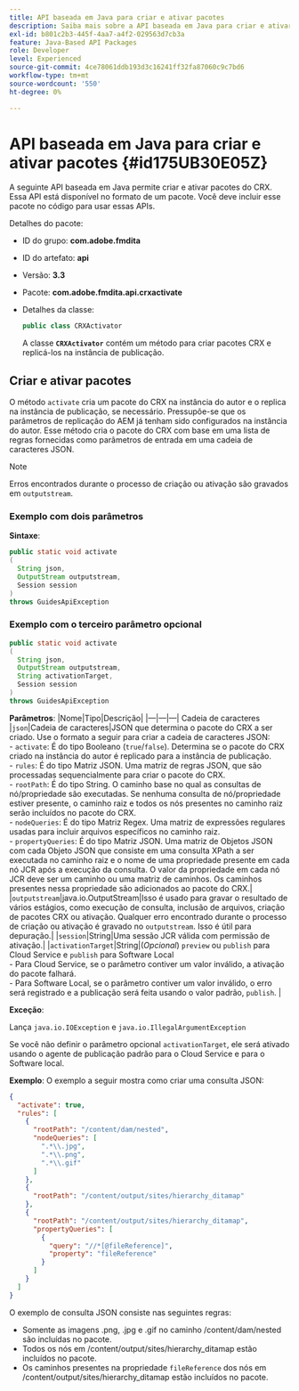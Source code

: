 ```yaml
---
title: API baseada em Java para criar e ativar pacotes
description: Saiba mais sobre a API baseada em Java para criar e ativar pacotes
exl-id: b801c2b3-445f-4aa7-a4f2-029563d7cb3a
feature: Java-Based API Packages
role: Developer
level: Experienced
source-git-commit: 4ce78061ddb193d3c16241ff32fa87060c9c7bd6
workflow-type: tm+mt
source-wordcount: '550'
ht-degree: 0%

---
```


# API baseada em Java para criar e ativar pacotes {#id175UB30E05Z}

A seguinte API baseada em Java permite criar e ativar pacotes do CRX. Essa API está disponível no formato de um pacote. Você deve incluir esse pacote no código para usar essas APIs.

Detalhes do pacote:

- ID do grupo: **com.adobe.fmdita**

- ID do artefato: **api**

- Versão: **3.3**

- Pacote: **com.adobe.fmdita.api.crxactivate**

- Detalhes da classe:

  ```JAVA
  public class CRXActivator
  ```

  A classe **`CRXActivator`** contém um método para criar pacotes CRX e replicá-los na instância de publicação.


## Criar e ativar pacotes

O método `activate` cria um pacote do CRX na instância do autor e o replica na instância de publicação, se necessário. Pressupõe-se que os parâmetros de replicação do AEM já tenham sido configurados na instância do autor. Esse método cria o pacote do CRX com base em uma lista de regras fornecidas como parâmetros de entrada em uma cadeia de caracteres JSON.
>[!NOTE]
>
> Erros encontrados durante o processo de criação ou ativação são gravados em `outputstream`.

### Exemplo com dois parâmetros

**Sintaxe**:


```JAVA
public static void activate
(
  String json, 
  OutputStream outputstream, 
  Session session
) 
throws GuidesApiException
```

### Exemplo com o terceiro parâmetro opcional

```JAVA
public static void activate
(
  String json, 
  OutputStream outputstream,
  String activationTarget, 
  Session session
) 
throws GuidesApiException
```

**Parâmetros**:
|Nome|Tipo|Descrição|
|—|—|—|
Cadeia de caracteres |`json`|Cadeia de caracteres|JSON que determina o pacote do CRX a ser criado. Use o formato a seguir para criar a cadeia de caracteres JSON: <br>- `activate`: É do tipo Booleano \(`true`/`false`\). Determina se o pacote do CRX criado na instância do autor é replicado para a instância de publicação. <br> - `rules`: É do tipo Matriz JSON. Uma matriz de regras JSON, que são processadas sequencialmente para criar o pacote do CRX. <br> - `rootPath`: É do tipo String. O caminho base no qual as consultas de nó/propriedade são executadas. Se nenhuma consulta de nó/propriedade estiver presente, o caminho raiz e todos os nós presentes no caminho raiz serão incluídos no pacote do CRX. <br> - `nodeQueries`: É do tipo Matriz Regex. Uma matriz de expressões regulares usadas para incluir arquivos específicos no caminho raiz. <br> - `propertyQueries`: É do tipo Matriz JSON. Uma matriz de Objetos JSON com cada Objeto JSON que consiste em uma consulta XPath a ser executada no caminho raiz e o nome de uma propriedade presente em cada nó JCR após a execução da consulta. O valor da propriedade em cada nó JCR deve ser um caminho ou uma matriz de caminhos. Os caminhos presentes nessa propriedade são adicionados ao pacote do CRX.|
|`outputstream`|java.io.OutputStream|Isso é usado para gravar o resultado de vários estágios, como execução de consulta, inclusão de arquivos, criação de pacotes CRX ou ativação. Qualquer erro encontrado durante o processo de criação ou ativação é gravado no `outputstream`. Isso é útil para depuração.|
|`session`|String|Uma sessão JCR válida com permissão de ativação.|
|`activationTarget`|String|(*Opcional*) `preview` ou `publish` para Cloud Service e `publish` para Software Local <br> - Para Cloud Service, se o parâmetro contiver um valor inválido, a ativação do pacote falhará. <br> - Para Software Local, se o parâmetro contiver um valor inválido, o erro será registrado e a publicação será feita usando o valor padrão, `publish`. |

**Exceção**:

Lança `java.io.IOException` e `java.io.IllegalArgumentException`


Se você não definir o parâmetro opcional `activationTarget`, ele será ativado usando o agente de publicação padrão para o Cloud Service e para o Software local.


**Exemplo**:
O exemplo a seguir mostra como criar uma consulta JSON:

```JSON
{
  "activate": true,
  "rules": [
    {
      "rootPath": "/content/dam/nested",
      "nodeQueries": [
        ".*\\.jpg",
        ".*\\.png",
        ".*\\.gif"        
      ]
    },
    {
      "rootPath": "/content/output/sites/hierarchy_ditamap"
    },
    {
      "rootPath": "/content/output/sites/hierarchy_ditamap",
      "propertyQueries": [
        {
          "query": "//*[@fileReference]",
          "property": "fileReference"
        }
      ]
    }
  ]
}
```

O exemplo de consulta JSON consiste nas seguintes regras:

- Somente as imagens .png, .jpg e .gif no caminho /content/dam/nested são incluídas no pacote.
- Todos os nós em /content/output/sites/hierarchy\_ditamap estão incluídos no pacote.
- Os caminhos presentes na propriedade `fileReference` dos nós em /content/output/sites/hierarchy\_ditamap estão incluídos no pacote.
